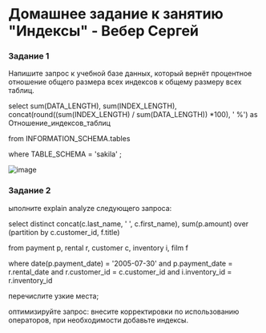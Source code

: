 # Домашнее задание к занятию "Индексы" - Вебер Сергей


### Задание 1

Напишите запрос к учебной базе данных, который вернёт процентное отношение общего размера всех индексов к общему размеру всех таблиц.

select sum(DATA_LENGTH), sum(INDEX_LENGTH), concat(round((sum(INDEX_LENGTH) / sum(DATA_LENGTH)) *100), ' %') as Отношение_индексов_таблиц

from INFORMATION_SCHEMA.tables 

where TABLE_SCHEMA = 'sakila' ;

![image](https://github.com/GorkOrMork/index/assets/109193124/e1806b56-e055-4602-bdf6-72b94308410d)


### Задание 2

ыполните explain analyze следующего запроса:

select distinct concat(c.last_name, ' ', c.first_name), sum(p.amount) over (partition by c.customer_id, f.title)

from payment p, rental r, customer c, inventory i, film f

where date(p.payment_date) = '2005-07-30' and p.payment_date = r.rental_date and r.customer_id = c.customer_id and i.inventory_id = r.inventory_id

перечислите узкие места;

оптимизируйте запрос: внесите корректировки по использованию операторов, при необходимости добавьте индексы.
